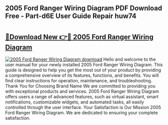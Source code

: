 ## 2005 Ford Ranger Wiring Diagram PDF Download Free - Part-d6E User Guide Repair huw74

# <h2><a href="http://dfp0yuo.blite.top/?on=2005+Ford+Ranger+Wiring+Diagram">🔗Download New 👉🔴 2005 Ford Ranger Wiring Diagram</a></h2>

[![2005 Ford Ranger Wiring Diagram download](https://i.imgur.com/lujVjoI.png)](http://dfp0yuo.blite.top/?on=2005+Ford+Ranger+Wiring+Diagram)
Hello and welcome to the user manual for your newly installed 2005 Ford Ranger Wiring Diagram. This guide is designed to help you get the most out of your product by providing a comprehensive overview of its features, functions, and benefits. You will find clear instructions for operation, maintenance, and troubleshooting. Thank You for Choosing Brand Name We are committed to providing you with exceptional products and services. 2005 Ford Ranger Wiring Diagram offers users a range of advanced features, such as virtual assistant, smart notifications, customizable widgets, and automated tasks, all easily controlled through the user interface. Your Satisfaction is Our Mission 2005 Ford Ranger Wiring Diagram. We are dedicated to ensuring your complete satisfaction.

